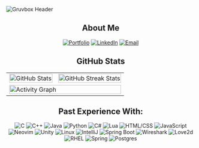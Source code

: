 ![Gruvbox Header](https://via.placeholder.com/1200x300/282828/EBDBB2?text=Kevin+Anderson)
<div align="center">

## **About Me**

<div>


[![Portfolio](https://img.shields.io/badge/Portfolio-282828?style=for-the-badge&logo=Astro&labelColor=3C3836&logoColor=B8BB26&color=282828)](https://Kevin-J-Anderson.com)
[![LinkedIn](https://img.shields.io/badge/LinkedIn-282828?style=for-the-badge&logo=linkedin&labelColor=3C3836&logoColor=B8BB26&color=282828)](https://linkedin.com/in/kevinrouse)
[![Email](https://img.shields.io/badge/Email-282828?style=for-the-badge&logo=gmail&labelColor=3C3836&logoColor=B8BB26&color=282828)](mailto:kevinrouse105@gmail.com)

## **GitHub Stats**

<table>
<tr>
<td>
<img src="https://github-readme-stats.vercel.app/api?username=Barthmalemew&show_icons=true&theme=gruvbox&bg_color=282828&title_color=ebdbb2&text_color=d5c4a1&icon_color=fe8019&hide_border=true" alt="GitHub Stats" width="100%"/>
</td>
<td>
<img src="https://github-readme-streak-stats.herokuapp.com/?user=Barthmalemew&theme=gruvbox&bg_color=282828&ring=fe8019&fire=fe8019&currStreakLabel=fe8019&hide_border=true" alt="GitHub Streak Stats" width="100%"/>
</td>
</tr>
<tr>
<td colspan="2">
<img src="https://github-readme-activity-graph.vercel.app/graph?username=Barthmalemew&theme=gruvbox&bg_color=282828&title_color=ebdbb2&color=d5c4a1&line=fe8019&point=fe8019&hide_border=true" alt="Activity Graph" width="100%"/>
</td>
</tr>
</table>

## **Past Experience With:**
![C](https://img.shields.io/badge/C-282828?style=for-the-badge&logo=c&labelColor=3C3836&logoColor=B8BB26&color=282828)
![C++](https://img.shields.io/badge/C++-282828?style=for-the-badge&logo=cplusplus&labelColor=3C3836&logoColor=B8BB26&color=282828) 
![Java](https://img.shields.io/badge/Java-282828?style=for-the-badge&logo=openjdk&labelColor=3C3836&logoColor=B8BB26&color=282828) 
![Python](https://img.shields.io/badge/Python-282828?style=for-the-badge&logo=python&labelColor=3C3836&logoColor=B8BB26&color=282828) 
![C#](https://img.shields.io/badge/C%23-282828?style=for-the-badge&logo=dotnet&labelColor=3C3836&logoColor=B8BB26&color=282828) 
![Lua](https://img.shields.io/badge/Lua-282828?style=for-the-badge&logo=lua&labelColor=3C3836&logoColor=B8BB26&color=282828) 
![HTML/CSS](https://img.shields.io/badge/HTML/CSS-282828?style=for-the-badge&logo=html5&labelColor=3C3836&logoColor=B8BB26&color=282828)
![JavaScript](https://img.shields.io/badge/JavaScript-282828?style=for-the-badge&logo=javascript&labelColor=3C3836&logoColor=B8BB26&color=282828)
![Neovim](https://img.shields.io/badge/Neovim-282828?style=for-the-badge&logo=neovim&labelColor=3C3836&logoColor=B8BB26&color=282828)
![Unity](https://img.shields.io/badge/Unity-282828?style=for-the-badge&logo=unity&labelColor=3C3836&logoColor=B8BB26&color=282828)
![Linux](https://img.shields.io/badge/Linux-282828?style=for-the-badge&logo=linux&labelColor=3C3836&logoColor=B8BB26&color=282828) 
![IntelliJ](https://img.shields.io/badge/IntelliJ-282828?style=for-the-badge&logo=intellijidea&labelColor=3C3836&logoColor=B8BB26&color=282828) 
![Spring Boot](https://img.shields.io/badge/Spring_Boot-282828?style=for-the-badge&logo=springboot&labelColor=3C3836&logoColor=B8BB26&color=282828) 
![Wireshark](https://img.shields.io/badge/Wireshark-282828?style=for-the-badge&logo=wireshark&labelColor=3C3836&logoColor=B8BB26&color=282828)
![Love2d](https://img.shields.io/badge/Love2d-282828?style=for-the-badge&logo=lua&labelColor=3C3836&logoColor=B8BB26&color=282828) 
![RHEL](https://img.shields.io/badge/RHEL-282828?style=for-the-badge&logo=redhat&labelColor=3C3836&logoColor=B8BB26&color=282828) 
![Spring](https://img.shields.io/badge/Spring-282828?style=for-the-badge&logo=spring&labelColor=3C3836&logoColor=B8BB26&color=282828)
![Postgres](https://img.shields.io/badge/Postgres-282828?style=for-the-badge&logo=postgresql&labelColor=3C3836&logoColor=B8BB26&color=282828)


</div>
